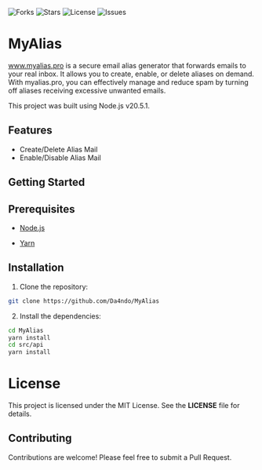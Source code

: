 ![Forks](https://img.shields.io/github/forks/Da4ndo/MyAlias?label=Forks&color=lime&logo=githubactions&logoColor=lime)
![Stars](https://img.shields.io/github/stars/Da4ndo/MyAlias?label=Stars&color=yellow&logo=reverbnation&logoColor=yellow)
![License](https://img.shields.io/github/license/Da4ndo/MyAlias?label=License&color=808080&logo=gitbook&logoColor=808080)
![Issues](https://img.shields.io/github/issues/Da4ndo/MyAlias?label=Issues&color=red&logo=ifixit&logoColor=red)

# MyAlias

www.myalias.pro is a secure email alias generator that forwards emails to your real inbox. It allows you to create, enable, or delete aliases on demand. With myalias.pro, you can effectively manage and reduce spam by turning off aliases receiving excessive unwanted emails.

This project was built using Node.js v20.5.1.

## Features

- Create/Delete Alias Mail
- Enable/Disable Alias Mail

## Getting Started

## Prerequisites

- [Node.js](https://nodejs.org/en)

- [Yarn](https://classic.yarnpkg.com/en/docs/install#debian-stable)

## Installation

1. Clone the repository:

```bash
git clone https://github.com/Da4ndo/MyAlias
```

2. Install the dependencies:

```bash
cd MyAlias
yarn install
cd src/api
yarn install
```

# License

This project is licensed under the MIT License. See the **LICENSE** file for details.

## Contributing

Contributions are welcome! Please feel free to submit a Pull Request.

